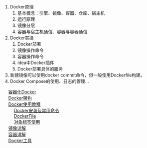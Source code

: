  
1. Docker原理  
    1. 基本概念：引擎、镜像、容器、仓库、宿主机    
    2. 运行原理   
    3. 镜像分层  
    4. 容器与宿主机通信、容器与容器通信  
2. Docker实操
    1. Docker部署
    2. 镜像操作命令
    3. 容器操作命令
    4. idea中Docker插件
    5. Docker部署具体的服务
3. 新建镜像可以使用docker commit命令，但一般使用Dockerfile构建。  
4. Docker Compose的使用、日志的管理...


&emsp; [容器化Docker](/docs/devops/docker/introduce.md)  
&emsp; [Docker架构](/docs/devops/docker/principle.md)  
&emsp; [Docker使用教程](/docs/devops/docker/use.md)  
&emsp; &emsp; [Docker安装及常用命令](/docs/devops/docker/command.md)  
&emsp; &emsp; [DockerFile](/docs/devops/docker/file.md)  
&emsp; &emsp; [对象标签使用](/docs/devops/docker/objectLabel.md)  
&emsp; [镜像详解](/docs/devops/docker/image.md)  
&emsp; [容器详解](/docs/devops/docker/container.md)  
&emsp; [Docker工具](/docs/devops/docker/tools.md)  
<!-- 
https://mp.weixin.qq.com/s/xq9lrHqBOWjQ65-V4Jrttg
-->

